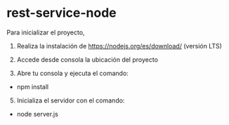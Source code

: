 # rest-service-node

Para inicializar el proyecto, 

1. Realiza la instalación de https://nodejs.org/es/download/ (versión LTS)

3. Accede desde consola la ubicación del proyecto 
4. Abre tu consola y ejecuta el comando:
- npm install

5. Inicializa el servidor con el comando:
- node server.js  
